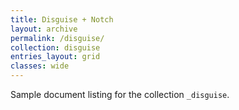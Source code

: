 ```yaml
---
title: Disguise + Notch
layout: archive
permalink: /disguise/
collection: disguise
entries_layout: grid
classes: wide
---
```


Sample document listing for the collection `_disguise`.
